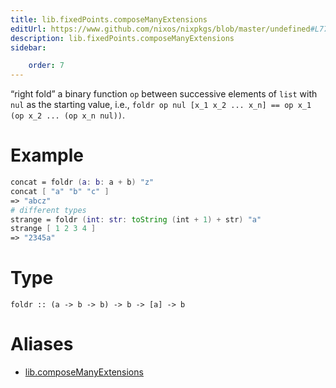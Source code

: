 ```yaml
---
title: lib.fixedPoints.composeManyExtensions
editUrl: https://www.github.com/nixos/nixpkgs/blob/master/undefined#L77C20
description: lib.fixedPoints.composeManyExtensions
sidebar:

    order: 7
---
```


“right fold” a binary function `op` between successive elements of
`list` with `nul` as the starting value, i.e.,
`foldr op nul [x_1 x_2 ... x_n] == op x_1 (op x_2 ... (op x_n nul))`.

# Example

```nix
concat = foldr (a: b: a + b) "z"
concat [ "a" "b" "c" ]
=> "abcz"
# different types
strange = foldr (int: str: toString (int + 1) + str) "a"
strange [ 1 2 3 4 ]
=> "2345a"
```

# Type

```
foldr :: (a -> b -> b) -> b -> [a] -> b
```


# Aliases

- [lib.composeManyExtensions](/nix-doc-comments/reference/lib/lib-composemanyextensions)


